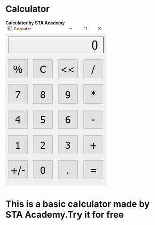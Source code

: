 # Calculator
 
**Calculator by STA Academy**
![Screenshot](Capture.png)

# This is a basic calculator made by STA Academy.Try it for free